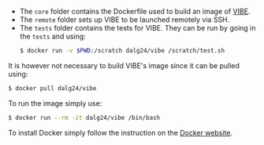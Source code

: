 * The `core` folder contains the Dockerfile used to build an image of 
  [VIBE](http://batterysim.org/vibe).
* The `remote` folder sets up VIBE to be launched remotely via SSH.
* The `tests` folder contains the tests for VIBE. They can be run by going in
  the `tests` and using:
  ```bash
  $ docker run -v $PWD:/scratch dalg24/vibe /scratch/test.sh
  ```

It is however not necessary to build VIBE's image since it can be pulled using:
```bash
$ docker pull dalg24/vibe
```
To run the image simply use:
```bash
$ docker run --rm -it dalg24/vibe /bin/bash
```

To install Docker simply follow the instruction on the [Docker
website](https://docs.docker.com/engine/installation).
